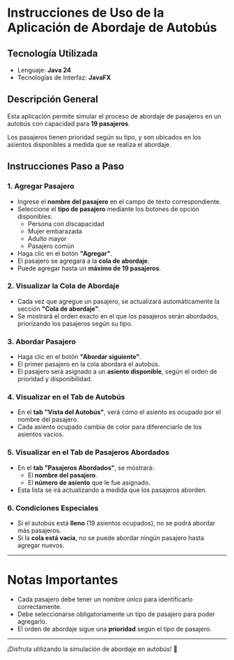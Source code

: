 # Instrucciones de Uso de la Aplicación de Abordaje de Autobús

## Tecnología Utilizada
- Lenguaje: **Java 24**
- Tecnologías de Interfaz: **JavaFX**

## Descripción General
Esta aplicación permite simular el proceso de abordaje de pasajeros en un autobús con capacidad para **19 pasajeros**.

Los pasajeros tienen prioridad según su tipo, y son ubicados en los asientos disponibles a medida que se realiza el abordaje.

## Instrucciones Paso a Paso

### 1. Agregar Pasajero
- Ingrese el **nombre del pasajero** en el campo de texto correspondiente.
- Seleccione el **tipo de pasajero** mediante los botones de opción disponibles:
  - Persona con discapacidad
  - Mujer embarazada
  - Adulto mayor
  - Pasajero común
- Haga clic en el botón **"Agregar"**.
- El pasajero se agregará a la **cola de abordaje**.
- Puede agregar hasta un **máximo de 19 pasajeros**.

### 2. Visualizar la Cola de Abordaje
- Cada vez que agregue un pasajero, se actualizará automáticamente la sección **"Cola de abordaje"**.
- Se mostrará el orden exacto en el que los pasajeros serán abordados, priorizando los pasajeros según su tipo.

### 3. Abordar Pasajero
- Haga clic en el botón **"Abordar siguiente"**.
- El primer pasajero en la cola abordará el autobús.
- El pasajero será asignado a un **asiento disponible**, según el orden de prioridad y disponibilidad.

### 4. Visualizar en el Tab de Autobús
- En el **tab "Vista del Autobús"**, verá cómo el asiento es ocupado por el nombre del pasajero.
- Cada asiento ocupado cambia de color para diferenciarlo de los asientos vacíos.

### 5. Visualizar en el Tab de Pasajeros Abordados
- En el **tab "Pasajeros Abordados"**, se mostrará:
  - El **nombre del pasajero**.
  - El **número de asiento** que le fue asignado.
- Esta lista se irá actualizando a medida que los pasajeros aborden.

### 6. Condiciones Especiales
- Si el autobús está **lleno** (19 asientos ocupados), no se podrá abordar más pasajeros.
- Si la **cola está vacía**, no se puede abordar ningún pasajero hasta agregar nuevos.

---

# Notas Importantes
- Cada pasajero debe tener un nombre único para identificarlo correctamente.
- Debe seleccionarse obligatoriamente un tipo de pasajero para poder agregarlo.
- El orden de abordaje sigue una **prioridad** según el tipo de pasajero.

---

¡Disfruta utilizando la simulación de abordaje en autobús! 🚌

